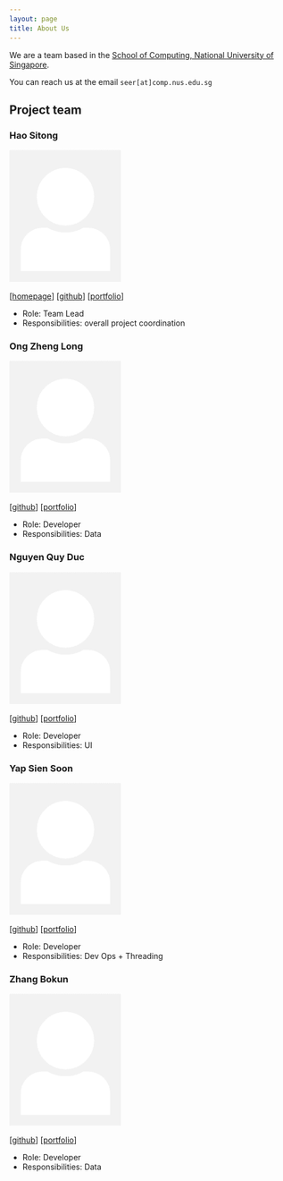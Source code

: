 ```yaml
---
layout: page
title: About Us
---
```


We are a team based in the [School of Computing, National University of Singapore](http://www.comp.nus.edu.sg).

You can reach us at the email `seer[at]comp.nus.edu.sg`

## Project team

### Hao Sitong

<img src="images/o-ohst.png" width="200px">

[[homepage](http://www.comp.nus.edu.sg/~damithch)]
[[github](https://github.com/o-ohst)]
[[portfolio](team/o-ohst.md)]

* Role: Team Lead
* Responsibilities: overall project coordination

### Ong Zheng Long

<img src="images/ZhengLong3.png" width="200px">

[[github](https://github.com/ZhengLong3)]
[[portfolio](team/ZhengLong3.md)]

* Role: Developer
* Responsibilities: Data

### Nguyen Quy Duc

<img src="images/ngquyduc.png" width="200px">

[[github](https://github.com/ngquyduc)]
[[portfolio](team/ngquyduc.md)]

* Role: Developer
* Responsibilities: UI

### Yap Sien Soon

<img src="images/ssyap98.png" width="200px">

[[github](https://github.com/ssyap98)]
[[portfolio](team/ssyap98.md)]

* Role: Developer
* Responsibilities: Dev Ops + Threading

### Zhang Bokun

<img src="images/bokun2.png" width="200px">

[[github](http://github.com/bokun2)]
[[portfolio](team/bokun2.md)]

* Role: Developer
* Responsibilities: Data
